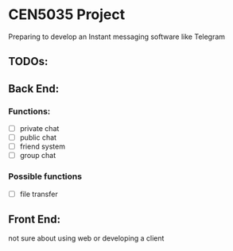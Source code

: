 # CEN5035 Project

Preparing to develop an Instant messaging software like Telegram

## TODOs:

## Back End:

### Functions:

 - [ ] private chat
 - [ ] public chat
 - [ ] friend system
 - [ ] group chat

### Possible functions

- [ ] file transfer

## Front End:

not sure about using web or developing a client
